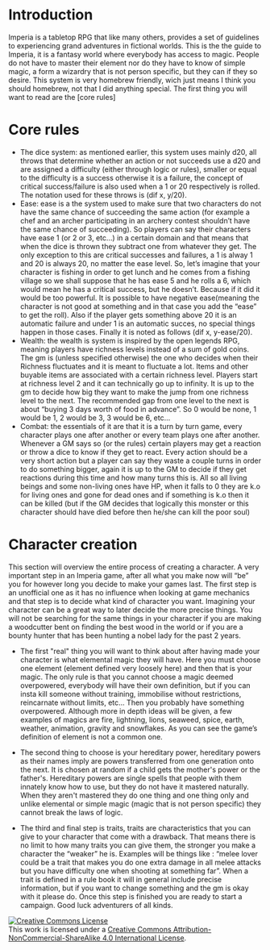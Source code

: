 # Introduction
Imperia is a tabletop RPG that like many others, provides a set of guidelines to experiencing grand adventures in fictional worlds. This is the the guide to Imperia, it is a fantasy world where everybody has access to magic. People do not have to master their element nor do they have to know of simple magic, a form a wizardry that is not person specific, but they can if they so desire. This system is very homebrew friendly, wich just means I think you should homebrew, not that I did anything special. 
The first thing you will want to read are the [core rules]





# Core rules
* The dice system: as mentioned earlier, this system uses mainly d20, all throws that determine whether an action or not succeeds use a d20 and are assigned a difficulty (either through logic or rules), smaller or equal to the difficulty is a success otherwise it is a failure, the concept of critical success/failure is also used when a 1 or 20 respectively is rolled. The notation used for these throws is (dif x, y/20).
* Ease: ease is a the system used to make sure that two characters do not have the same chance of succeeding the same action (for example a chef and an archer participating in an archery contest shouldn’t have the same chance of succeeding). So players can say their characters have ease 1 (or 2 or 3, etc…) in a certain domain and that means that when the dice is thrown they subtract one from whatever they get. The only exception to this are critical successes and failures, a 1 is alway 1 and 20 is always 20, no matter the ease level. So, let’s imagine that your character is fishing in order to get lunch and he comes from a fishing village so we shall suppose that he has ease 5 and he rolls a 6, which would mean he has a critical success, but he doesn’t. Because if it did it would be too powerful. It is possible to have negative ease(meaning the character is not good at something and in that case you add the “ease” to get the roll). Also if the player gets something above 20 it is an automatic failure and under 1 is an automatic succes, no special things happen in those cases. Finally it is noted as follows (dif x, y-ease/20).
* Wealth: the wealth is system is inspired by the open legends RPG, meaning players have richness levels instead of a sum of gold coins. The gm is (unless specified otherwise) the one who decides when their Richness fluctuates and it is meant to fluctuate a lot. Items and other buyable items are associated with a certain richness level. Players start at richness level 2 and it can technically go up to infinity. It is up to the gm to decide how big they want to make the jump from one richness level to the next. The recommended gap from one level to the next is about “buying 3 days worth of food in advance”. So 0 would be none, 1 would be 1, 2 would be 3, 3 would be 6, etc… 
* Combat: the essentials of it are that it is a turn by turn game, every character plays one after another or every team plays one after another. Whenever a GM says so (or the rules) certain players may get a reaction or throw a dice to know if they get to react. Every action should be a very short action but a player can say they waste a couple turns in order to do something bigger, again it is up to the GM to decide if they get reactions during this time and how many turns this is. All so all living beings and some non-living ones have HP, when it falls to 0 they are k.o for living ones and gone for dead ones and if something is k.o then it can be killed (but if the GM decides that logically this monster or this character should have died before then he/she can kill the poor soul)

# Character creation
This section will overview the entire process of creating a character. A very important step in an Imperia game, after all what you make now will “be” you for however long you decide to make your games last. The first step is an unofficial one as it has no influence when looking at game mechanics and that step is to decide what kind of character you want. Imagining your character can be a great way to later decide the more precise things. You will not be searching for the same things in your character if you are making a woodcutter bent on finding the best wood in the world or if you are a bounty hunter that has been hunting a nobel lady for the past 2 years.

* The first "real" thing you will want to think about after having made your character is what elemental magic they will have. Here you must choose one element (element defined very loosely here) and then that is your magic. The only rule is that you cannot choose a magic deemed overpowered, everybody will have their own definition, but if you can insta kill someone without training, immobilise without restrictions, reincarnate without limits, etc… Then you probably have something overpowered. Although more in depth ideas will be given, a few examples of magics are fire, lightning, lions, seaweed, spice, earth, weather, animation, gravity and snowflakes. As you can see the game’s definition of element is not a common one.

* The second thing to choose is your hereditary power, hereditary powers as their names imply are powers transferred from one generation onto the next. It is chosen at random if a child gets the mother's power or the father's. Hereditary powers are single spells that people with them innately know how to use, but they do not have it mastered naturally. When they aren't mastered they do one thing and one thing only and unlike elemental or simple magic (magic that is not person specific) they cannot break the laws of logic.
* The third and final step is traits, traits are characteristics that you can give to your character that come with a drawback. That means there is no limit to how many traits you can give them, the stronger you make a character the “weaker” he is. Examples will be things like : “melee lover could be  a trait that makes you do one extra damage in all melee attacks but you have difficulty one when shooting at something far”. When a trait is defined in a rule book it will in general include precise information, but if you want to change something and the gm is okay with it please do. Once this step is finished you are ready to start a campaign. Good luck adventurers of all kinds.





<a rel="license" href="http://creativecommons.org/licenses/by-nc-sa/4.0/"><img alt="Creative Commons License" style="border-width:0" src="https://i.creativecommons.org/l/by-nc-sa/4.0/88x31.png" /></a><br />This work is licensed under a <a rel="license" href="http://creativecommons.org/licenses/by-nc-sa/4.0/">Creative Commons Attribution-NonCommercial-ShareAlike 4.0 International License</a>.
